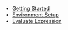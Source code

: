 - [Getting Started](getting-started.md)
- [Environment Setup](environment-setup.md)
- [Evaluate Expression](evaluate-expression.md)

